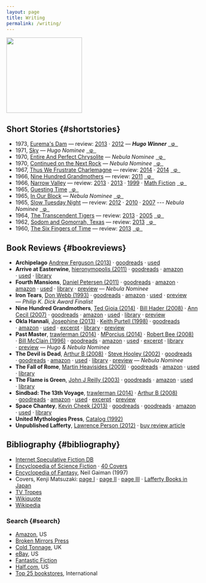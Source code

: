 ```yaml
---
layout: page
title: Writing
permalink: /writing/
---
```


<a href="http://www.centipedepress.com/authors/lafferty.html"><img src="{{ site.baseurl }}/images/works.jpg" height="197"></a>

## Short Stories {#shortstories}

* 1973, [Eurema's Dam](https://www.google.com/search?&q=r.a.+lafferty+%22eurema%27s+dam%22) &mdash; review: [2013](http://ralafferty.tumblr.com/post/62040086300/70-euremas-dam) &middot; [2012](http://antsofgodarequeerfish.blogspot.com/2012/04/illustration-for-euremas-dam.html) &mdash; <b>*Hugo Winner*</b> [&nbsp; &phi; &nbsp;](http://www.isfdb.org/cgi-bin/title.cgi?41531)
* 1971, [Sky](https://www.google.com/search?&q=r.a.+lafferty+"sky") &mdash; *Hugo Nominee* [&nbsp; &phi; &nbsp;](http://www.isfdb.org/cgi-bin/title.cgi?40938)
* 1970, [Entire And Perfect Chrysolite](https://www.google.com/search?&q=r.a.+lafferty+%22entire+and+perfect+chrysolite%22) &mdash; *Nebula Nominee* [&nbsp; &phi; &nbsp;](http://www.isfdb.org/cgi-bin/title.cgi?41436)
* 1970, [Continued on the Next Rock](https://www.google.com/search?q=Continued+on+the+Next+Rock&ie=utf-8&oe=utf-8#channel=fs&q=r.a.+lafferty+%22Continued+on+the+Next+Rock%22) &mdash; *Nebula Nominee* [&nbsp; &phi; &nbsp;](http://www.isfdb.org/cgi-bin/title.cgi?41531)
* 1967, [Thus We Frustrate Charlemagne](https://www.google.com/search?&q=r.a.+lafferty+"thus+we+frustrate+charlemagne") &mdash; review: [2014](http://ttdlabyrinth.wordpress.com/2014/08/01/reprint-thus-we-frustrate-charlemagne/) &middot; [2014](https://livingthegeeklife.wordpress.com/2014/01/05/short-story-saturday-thus-we-frustrate-charlemagne/) [&nbsp; &phi; &nbsp;](http://www.isfdb.org/cgi-bin/title.cgi?52255)
* 1966, [Nine Hundred Grandmothers](https://web.archive.org/web/20080124051430/http://www.scifi.com/scifiction/classics/classics_archive/lafferty/lafferty1.html) &mdash; review: [2011](http://antsofgodarequeerfish.blogspot.com/2011/09/thoughts-on-nine-hundred-grandmothers.html) [&nbsp; &phi; &nbsp;](http://www.isfdb.org/cgi-bin/title.cgi?54132)
* 1966, [Narrow Valley](https://web.archive.org/web/20040813150700/http://www.scifi.com/scifiction/classics/classics_archive/lafferty3/lafferty31.html) &mdash; review: [2013](http://www.yetanotherlaffertyblog.com/2013/06/you-cant-go-back-and-narrow-valley.html) &middot; [2013](http://mporcius.blogspot.com/2013/10/narrow-valley-by-r-lafferty.html) &middot; [1999](http://www.amazon.com/Lafferty-Orbit-R-A/product-reviews/1880448688) &middot; [Math Fiction](http://kasmana.people.cofc.edu/MATHFICT/mfview.php?callnumber=mf733) [&nbsp; &phi; &nbsp;](http://www.isfdb.org/cgi-bin/title.cgi?53936)
* 1965, [Guesting Time](http://www.baenebooks.com/chapters/9781625791191/9781625791191___3.htm) [&nbsp; &phi; &nbsp;](http://www.isfdb.org/cgi-bin/title.cgi?54089)
* 1965, [In Our Block](https://www.google.com/search?&q=r.a.+lafferty+%22in+our+block%22) &mdash; *Nebula Nominee* [&nbsp; &phi; &nbsp;](http://www.isfdb.org/cgi-bin/title.cgi?54099)
* 1965, [Slow Tuesday Night](http://www.baenebooks.com/chapters/9781618249203/9781618249203___2.htm) &mdash; review: [2012](http://happinessisfreesf.blogspot.com/2012/12/slow-tuesday-night-by-r-lafferty.html) &middot; [2010](http://www.sfsignal.com/archives/2010/02/slow_tuesday_night/) &middot; [2007](http://gilthejenius.blogspot.com/2007/02/web-wonder.html) --- *Nebula Nominee* [&nbsp; &phi; &nbsp;](http://www.isfdb.org/cgi-bin/title.cgi?52458)
* 1964, [The Transcendent Tigers](https://web.archive.org/web/20071230052651/www.scifi.com/scifiction/classics/classics_archive/lafferty4/lafferty41.html) &mdash; review: [2013](http://ralafferty.tumblr.com/post/65026598841/75-the-transcendent-tigers) &middot; [2005](http://edsfproject.blogspot.com/2005/11/transcendent-tigers-by-ra-lafferty.html) [&nbsp; &phi; &nbsp;](http://www.isfdb.org/cgi-bin/title.cgi?59357)
* 1962, [Sodom and Gomorrah, Texas](http://manybooks.net/titles/laffertyr2316123161.html) &mdash; review: [2013](http://ralafferty.tumblr.com/post/63240518818/71-sodom-and-gomorrah-texas) [&nbsp; &phi; &nbsp;](http://www.isfdb.org/cgi-bin/title.cgi?59221)
* 1960, [The Six Fingers of Time](http://www.gutenberg.org/ebooks/31663) &mdash; review: [2013](http://ralafferty.tumblr.com/post/55382042501/49-the-six-fingers-of-time) [&nbsp; &phi; &nbsp;](http://www.isfdb.org/cgi-bin/title.cgi?58350)

## Book Reviews {#bookreviews}

* **Archipelago** 
[Andrew Ferguson (2013)](http://ralafferty.tumblr.com/post/70874732451/interlude-archipelago-and-the-argo-legend) 
&middot;&nbsp;[goodreads](http://www.goodreads.com/book/show/2700591-archipelago#other_reviews)
&middot;&nbsp;[used](http://used.addall.com/SuperRare/submitRare.cgi?author=r.a.+lafferty&title=archipelago)
* **Arrive at Easterwine**, 
[hieronymopolis (2011)](http://hieronymopolis.wordpress.com/2011/02/21/epiktistes-on-time-from-arrive-at-easterwine-the-autobiography-of-a-ktistec-machine-as-conveyed-to-r-a-lafferty-1971/) 
&middot; [goodreads](http://www.goodreads.com/book/show/2700590-arrive-at-easterwine#other_reviews)
&middot; [amazon](http://www.amazon.com/Arrive-Easterwine-autobiography-ktistec-machine/product-reviews/068412341X/ref=cm_cr_pr_btm_helpful?ie=UTF8&showViewpoints=0&sortBy=byRankDescending) 
&middot;&nbsp;[used](http://used.addall.com/SuperRare/submitRare.cgi?author=r.a.+lafferty&title=arrive+at+easterwine)
&middot;&nbsp;[library](http://www.worldcat.org/title/arrive-at-easterwine-the-autobiography-of-a-ktistec-machine/oclc/000161018)
* **Fourth Mansions**, 
[Daniel Petersen (2011)](http://antsofgodarequeerfish.blogspot.com/2011/07/some-initial-thoughts-on-r-laffertys.html) 
&middot; [goodreads](http://www.goodreads.com/book/show/689957.Fourth_Mansions#other_reviews)
&middot; [amazon](http://www.amazon.com/FOURTH-MANSIONS-24590-R-A-Lafferty/product-reviews/B001BJ0RAM/ref=cm_cr_dp_see_all_summary?ie=UTF8&showViewpoints=1&sortBy=byRankDescending) 
&middot; [amazon](http://www.amazon.com/Fourth-Mansions-R-A-Lafferty/product-reviews/1557850488/ref=cm_cr_pr_top_helpful?ie=UTF8&showViewpoints=0&sortBy=byRankDescending_) 
&middot;&nbsp;[used](http://used.addall.com/SuperRare/submitRare.cgi?author=r.a.+lafferty&title=fourth+mansions)
&middot;&nbsp;[library](http://www.worldcat.org/title/fourth-mansions/oclc/005950330)
&middot; [preview](http://books.google.com/books?id=AJ1yVXoMfkoC&printsec=frontcover&dq=fourth+mansions&hl=en&sa=X&ei=3H47VPmeCIzLsATNi4KIBg&ved=0CCsQuwUwAA#v=onepage&q=fourth%20mansions&f=false) 
&mdash;&nbsp;*Nebula&nbsp;Nominee* 
* **Iron Tears**, 
[Don Webb (1993)](https://groups.google.com/forum/#!topic/rec.arts.sf.reviews/rnfAKdj_XWQ) 
&middot;&nbsp;[goodreads](http://www.goodreads.com/book/show/1292074.Iron_Tears#other_reviews)
&middot;&nbsp;[amazon](http://www.amazon.com/Iron-Tears-R-A-Lafferty/product-reviews/096290662X/ref=cm_cr_pr_top_helpful?ie=UTF8&showViewpoints=0&sortBy=byRankDescending) 
&middot;&nbsp;[used](http://used.addall.com/SuperRare/submitRare.cgi?author=r.a.+lafferty&title=iron+tears) 
&middot;&nbsp;[preview](http://books.google.com/books?id=wJZDoE5Hz0MC&printsec=frontcover#v=onepage&q&f=false) 
&mdash;&nbsp;*Philip&nbsp;K.&nbsp;Dick&nbsp;Award&nbsp;Finalist* 
* **Nine Hundred Grandmothers**, 
[Ted Gioia (2014)](http://conceptualfiction.com/nine_hundred_grandmothers.html) 
&middot;&nbsp;[Bill Hader (2008)](http://artsbeat.blogs.nytimes.com/2008/01/31/its-so-incredibly-tulsa-bill-haders-book-picks/?_php=true&_type=blogs&_r=0) 
&middot;&nbsp;[Ann Cecil (2007)](http://www.cs.cmu.edu/afs/cs/usr/roboman/www/sigma/review/900grannies.html) 
&middot;&nbsp;[goodreads](http://www.goodreads.com/book/show/492773.Nine_Hundred_Grandmothers#other_reviews)
&middot;&nbsp;[amazon](http://www.amazon.com/Nine-Hundred-Grandmothers-R-Lafferty/product-reviews/0441580513/ref=cm_cr_pr_top_helpful?ie=UTF8&showViewpoints=0&sortBy=byRankDescending)
&middot;&nbsp;[used](http://used.addall.com/SuperRare/submitRare.cgi?author=r.a.+lafferty&title=nine+hundred+grandmothers)
&middot;&nbsp;[library](http://www.worldcat.org/title/nine-hundred-grandmothers/oclc/003633426)
&middot;&nbsp;[preview](http://books.google.com/books?id=Y_FoU_KMOmkC&printsec=frontcover#v=onepage&q&f=false) 
* **Okla Hannali**, 
[Josephine (2013)](http://josephinereadersadvisory.wordpress.com/2013/01/30/okla-hannali-by-r-a-lafferty/)
&middot;&nbsp;[Keith Purtell (1998)](http://www.keithpurtell.com/kthings/r-a-lafferty.htm)
&middot;&nbsp;[goodreads](http://www.goodreads.com/book/show/667700.Okla_Hannali#other_reviews)
&middot;&nbsp;[amazon](http://www.amazon.com/Okla-Hannali-R-Lafferty/product-reviews/0806123494/ref=sr_1_1_cm_cr_acr_txt?ie=UTF8&showViewpoints=1)
&middot;&nbsp;[used](http://used.addall.com/SuperRare/submitRare.cgi?author=r.a.+lafferty&title=okla+hannali)
&middot;&nbsp;[excerpt](https://web.archive.org/web/20070927011811/http://www.prairienet.org/~almahu/hannali.htm) 
&middot;&nbsp;[library](http://www.worldcat.org/title/okla-hannali/oclc/000389556)
&middot;&nbsp;[preview](http://books.google.com/books?id=JEcdwFYa3boC&printsec=frontcover#v=onepage&q&f=false) 
* **Past Master**, 
[trawlerman (2014)](http://failingevenbetter.blogspot.com/2014/05/finished-past-master-not-review.html) 
&middot;&nbsp;[MPorcius (2014)](http://mporcius.blogspot.com/2014/01/past-master-by-r-lafferty.html) 
&middot;&nbsp;[Robert Bee (2008)](http://www.irosf.com/q/zine/article/10456) 
&middot;&nbsp;[Bill McClain (1996)](http://watershade.net/wmcclain/past_master.txt) 
&middot;&nbsp;[goodreads](http://www.goodreads.com/book/show/492772.Past_Master#other_reviews)
&middot;&nbsp;[amazon](http://www.amazon.com/Past-Master-Ace-SF-65301/product-reviews/0441653014/ref=sr_1_1_cm_cr_acr_txt?ie=UTF8&showViewpoints=1)
&middot;&nbsp;[used](http://used.addall.com/SuperRare/submitRare.cgi?author=r.a.+lafferty&title=past+master)
&middot;&nbsp;[excerpt](http://hieronymopolis.wordpress.com/2010/06/24/raphael-aloysius-laffertys-burlesqued-black-mass-in-his-book-past-master/) 
&middot;&nbsp;[library](http://www.worldcat.org/title/past-master/oclc/001693870)
&middot;&nbsp;[preview](http://books.google.com/books?id=uXHKVdU6nA8C&printsec=frontcover#v=onepage&q&f=false) 
&mdash;&nbsp;*Hugo&nbsp;&&nbsp;Nebula&nbsp;Nominee* 
* **The Devil is Dead**, 
[Arthur B (2008)](http://ferretbrain.com/articles/article-240.html)
&middot; [Steve Hooley (2002)](https://web.archive.org/web/20090917070520/http://www.lostbooks.org/guestreviews/2002-06-27-1.html) 
&middot;&nbsp;[goodreads](http://www.goodreads.com/book/show/1292067.The_Devil_Is_Dead#other_reviews)
&middot;&nbsp;[goodreads](http://www.goodreads.com/book/show/19376473-the-devil-is-dead#other_reviews)
&middot;&nbsp;[amazon](http://www.amazon.com/Devil-Dead-R-Lafferty/product-reviews/1557850461/ref=sr_1_1_cm_cr_acr_txt?ie=UTF8&showViewpoints=1)
&middot;&nbsp;[used](http://used.addall.com/SuperRare/submitRare.cgi?author=r.a.+lafferty&title=the+devil+is+dead)
&middot;&nbsp;[library](http://www.worldcat.org/title/devil-is-dead/oclc/002896356)
&middot;&nbsp;[preview](http://books.google.com/books?id=xk0YTotXzu0C&printsec=frontcover#v=onepage&q&f=false) 
&mdash;&nbsp;*Nebula&nbsp;Nominee* 
* **The Fall of Rome**, [Martin Heavisides (2009)](http://theevitable.blogspot.com/2009/01/ra-laffertys-fall-of-rome.html) 
&middot;&nbsp;[goodreads](http://www.goodreads.com/book/show/2806990-the-fall-of-rome#other_reviews)
&middot;&nbsp;[amazon](http://www.amazon.com/fall-Rome-R-Lafferty/product-reviews/B0006CALC4/ref=sr_1_1_cm_cr_acr_txt?ie=UTF8&showViewpoints=1)
&middot;&nbsp;[used](http://used.addall.com/SuperRare/submitRare.cgi?author=r.a.+lafferty&title=the+fall+of+rome)
&middot;&nbsp;[library](http://www.worldcat.org/title/fall-of-rome/oclc/000164581)
* **The Flame is Green**, [John J Reilly (2003)](http://www.benespen.com/storage/the-long-view/tfig.html) 
&middot; [goodreads](http://www.goodreads.com/book/show/4738947-the-flame-is-green#other_reviews)
&middot; [amazon](http://www.amazon.com/flame-green-R-Lafferty/product-reviews/0802703461/ref=sr_1_2_cm_cr_acr_txt?ie=UTF8&showViewpoints=1)
&middot;&nbsp;[used](http://used.addall.com/SuperRare/submitRare.cgi?author=r.a.+lafferty&title=the+flame+is+green)
&middot;&nbsp;[library](http://www.worldcat.org/title/flame-is-green/oclc/000132073)
* **Sindbad: The 13th Voyage**, 
[trawlerman (2014)](http://failingevenbetter.blogspot.com/2014/10/this-great-redemptive-recoil.html)
&middot;&nbsp;[Arthur B (2008)](http://ferretbrain.com/articles/article-264)
&middot;&nbsp;[goodreads](http://www.goodreads.com/book/show/2412553.Sindbad#other_reviews)
&middot;&nbsp;[amazon](http://www.amazon.com/Sindbad-Thirteenth-Voyage-R-Lafferty/product-reviews/0962382418/ref=sr_1_1_cm_cr_acr_txt?ie=UTF8&showViewpoints=1)
&middot;&nbsp;[used](http://used.addall.com/SuperRare/submitRare.cgi?author=r.a.+lafferty&title=sindbad)
&middot;&nbsp;[excerpt](http://failingevenbetter.blogspot.com/2014/09/well-its-living-and-living-in-magic.html) 
&middot;&nbsp;[preview](http://books.google.com/books?id=Y9sLZ56fQWMC&printsec=frontcover#v=onepage&q&f=false) 
* **Space Chantey**, [Kevin Cheek (2013)](http://www.yetanotherlaffertyblog.com/2013/05/deeply-silly.html) 
&middot; [goodreads](http://www.goodreads.com/book/show/2154101.Space_Chantey#other_reviews)
&middot; [goodreads](http://www.goodreads.com/book/show/10876706-pity-about-earth-space-chantey#other_reviews)
&middot; [amazon](http://www.amazon.com/Space-Chantey-About-Earth-Double/product-reviews/B001E50QMW/ref=sr_1_1_cm_cr_acr_txt?ie=UTF8&showViewpoints=1)
&middot;&nbsp;[used](http://used.addall.com/SuperRare/submitRare.cgi?author=r.a.+lafferty&title=space+chantey)
&middot;&nbsp;[library](http://www.worldcat.org/title/space-chantey/oclc/006027516)
* **United Mythologies Press**, [Catalog (1992)](/archive/ump-usenet.txt)
* **Unpublished Lafferty**, [Lawrence Person (2012)](http://www.lawrenceperson.com/?p=7400) 
&middot;&nbsp;[buy review article](http://www.nyrsf.com/2012/01/)


## Bibliography {#bibliography}

* [Internet Speculative Fiction DB](http://www.isfdb.org/cgi-bin/ea.cgi?36)
* [Encyclopedia of Science Fiction](http://www.sf-encyclopedia.com/entry/lafferty_r_a) &middot; [40 Covers](http://sf-encyclopedia.co.uk/gallery.php?link=lafferty_r_a)
* [Encyclopedia of Fantasy](http://sf-encyclopedia.co.uk/fe.php?nm=lafferty_r_a), Neil Gaiman (1997)
* Covers, Kenji Matsuzaki: [page I](http://hc2.seikyou.ne.jp/home/DrBr/RAL/cover/covers.html) &middot; [page II](http://hc2.seikyou.ne.jp/home/DrBr/RAL/cover/coversA.html) &middot; [page III](http://hc2.seikyou.ne.jp/home/DrBr/RAL/cover/coversM.html) &middot; [Lafferty Books in Japan](http://hc2.seikyou.ne.jp/home/DrBr/RAL/RALjap.html)
* [TV Tropes](http://tvtropes.org/pmwiki/pmwiki.php/Creator/RALafferty)
* [Wikiquote](http://en.wikiquote.org/wiki/R._A._Lafferty)
* [Wikipedia](https://en.wikipedia.org/wiki/R._A._Lafferty)

### Search {#search}

* [Amazon](http://www.amazon.com/s/ref=la_B004LPUKIW_B004LPUKIW_sr?rh=i%3Abooks&field-author=R.A+Lafferty&sort=relevance&ie=UTF8&qid=1413013006), US
* [Broken Mirrors Press](http://smallbeerpress.com/smallbeer/2009/08/03/broken-mirrors-press/)
* [Cold Tonnage](http://www.coldtonnage.com/?CLSN_3127=14130129523127d347f7707db112357e&keyword=lafferty&searchby=author&page=shop%2Fbrowse&fsb=1&Search=Search), UK
* [eBay](http://www.ebay.com/sch/i.html?_from=R40&_trksid=p2050601.m570.l1313.TR11.TRC1.A0.H0.Xr.a.+lafferty&_nkw=r.a.+lafferty&_sacat=0), US
* [Fantastic Fiction](http://www.fantasticfiction.co.uk/l/r-a-lafferty/)
* [Half.com](http://search.half.ebay.com/r-a-lafferty_W0QQ_trksidZp3030Q2em1446Q2el2686QQqueryZrQ2eaQ2eQ20laffertyQQmZbooks), US
* [Top 25 bookstores](http://used.addall.com/), International
